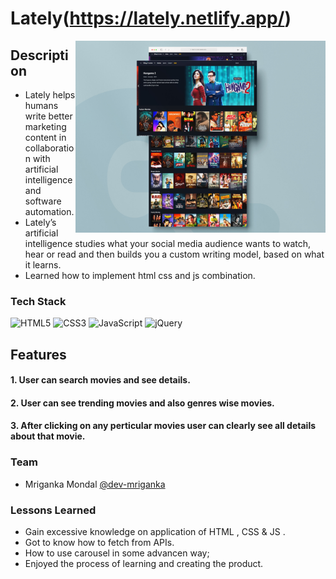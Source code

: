 # Lately(https://lately.netlify.app/)


<img align="right" alt="Coding" width="400" src="https://github.com/Dev-Mriganka/Movie-App-Hotstar-Clone/blob/main/HS.jpg">


## Description 


- Lately helps humans write better marketing content in collaboration with artificial intelligence and software automation.
- Lately’s artificial intelligence studies what your social media audience wants to watch, hear or read and then builds you a custom writing model, based on what it learns.
- Learned how to implement html css and js combination.

### Tech Stack


![HTML5](https://img.shields.io/badge/html5-%23E34F26.svg?style=for-the-badge&logo=html5&logoColor=white)
![CSS3](https://img.shields.io/badge/css3-%231572B6.svg?style=for-the-badge&logo=css3&logoColor=white)
![JavaScript](https://img.shields.io/badge/javascript-%23323330.svg?style=for-the-badge&logo=javascript&logoColor=%23F7DF1E)
![jQuery](https://img.shields.io/badge/jquery-%230769AD.svg?style=for-the-badge&logo=jquery&logoColor=white)

## Features 

#### 1. User can search movies and see details. 
  
#### 2. User can see trending movies and also genres wise movies.
  
#### 3. After clicking on any perticular movies user can clearly see all details about that movie.



### Team 

- Mriganka Mondal   [@dev-mriganka](https://www.github.com/Dev-Mriganka) 

### Lessons Learned

- Gain excessive knowledge on application of HTML , CSS & JS .
- Got to know how to fetch from APIs.
- How to use carousel in some advancen way;
- Enjoyed the process of learning and creating the product.

